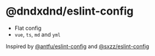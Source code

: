 # @dndxdnd/eslint-config

- Flat config
- `vue`, `ts`, `md` and `yml`

Inspired by [@antfu/eslint-config](https://github.com/antfu/eslint-config) and [@sxzz/eslint-config](https://github.com/sxzz/eslint-config)
